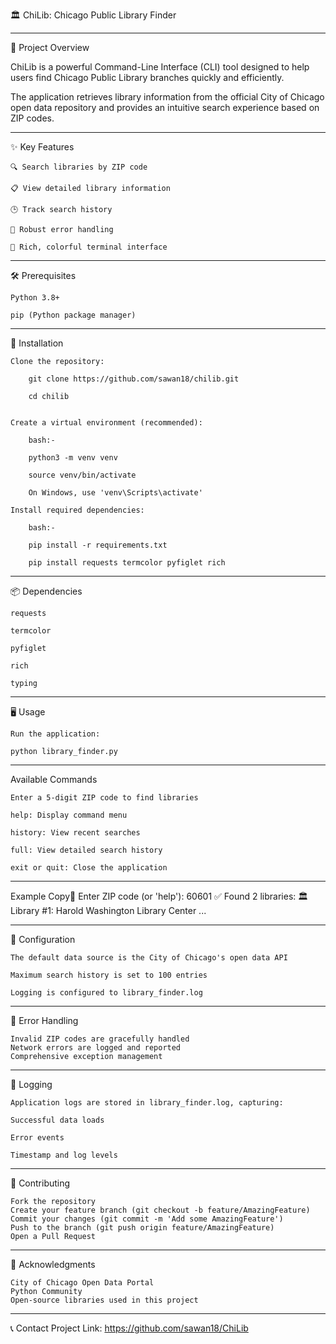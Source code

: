 🏛️ ChiLib: Chicago Public Library Finder

---

📝 Project Overview

ChiLib is a powerful Command-Line Interface (CLI) tool designed to help users find Chicago Public Library branches quickly and efficiently.

The application retrieves library information from the official City of Chicago open data repository and provides an intuitive search experience based on ZIP codes.

---

✨ Key Features

    🔍 Search libraries by ZIP code

    📋 View detailed library information

    🕒 Track search history

    🚨 Robust error handling

    🌈 Rich, colorful terminal interface

---

🛠️ Prerequisites

    Python 3.8+

    pip (Python package manager)

---

🚀 Installation

    Clone the repository:

        git clone https://github.com/sawan18/chilib.git

        cd chilib


    Create a virtual environment (recommended):

        bash:-

        python3 -m venv venv

        source venv/bin/activate

        On Windows, use 'venv\Scripts\activate'

    Install required dependencies:

        bash:-

        pip install -r requirements.txt

        pip install requests termcolor pyfiglet rich

---

📦 Dependencies

    requests

    termcolor

    pyfiglet

    rich

    typing

---

🖥️ Usage

    Run the application:

    python library_finder.py

---

Available Commands

    Enter a 5-digit ZIP code to find libraries

    help: Display command menu

    history: View recent searches

    full: View detailed search history

    exit or quit: Close the application

---

Example
Copy📮 Enter ZIP code (or 'help'): 60601
✅ Found 2 libraries:
🏛️ Library #1: Harold Washington Library Center
...

---

🔧 Configuration

    The default data source is the City of Chicago's open data API

    Maximum search history is set to 100 entries

    Logging is configured to library_finder.log

---

🐛 Error Handling

    Invalid ZIP codes are gracefully handled
    Network errors are logged and reported
    Comprehensive exception management

---

📄 Logging

    Application logs are stored in library_finder.log, capturing:

    Successful data loads

    Error events

    Timestamp and log levels

---

🤝 Contributing

    Fork the repository
    Create your feature branch (git checkout -b feature/AmazingFeature)
    Commit your changes (git commit -m 'Add some AmazingFeature')
    Push to the branch (git push origin feature/AmazingFeature)
    Open a Pull Request

---

🙌 Acknowledgments

    City of Chicago Open Data Portal
    Python Community
    Open-source libraries used in this project

---

📞 Contact
Project Link: https://github.com/sawan18/ChiLib
